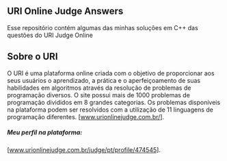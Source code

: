 ## URI Online Judge Answers

Esse repositório contém algumas das minhas soluções em C++ das questões do URI Judge Online

## Sobre o URI
O URI é uma plataforma online criada com o objetivo de proporcionar aos seus usuários o aprendizado, a prática e o aperfeiçoamento de suas habilidades em algoritmos através da resolução de problemas de programação diversos. O site
possui mais de 1000 problemas de programação divididos em 8 grandes categorias.
Os problemas disponíveis na plataforma podem ser resolvidos com a utilização
de 11 linguagens de programação diferentes.
[www.urionlinejudge.com.br/].

##### Meu perfil na plataforma: 
[www.urionlinejudge.com.br/judge/pt/profile/474545].

